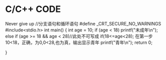 # C/C++ CODE
Never give up
//分支语句和循环语句
#define _CRT_SECURE_NO_WARNINGS
#include<stdio.h>
int main()
{
	int age = 10;
	if (age < 18)
		printf("未成年\n");
	else if (age >= 18 && age < 28)//此处不可写成 if(18<=age<28); 在第一步10<18，正确，为0,0<28,也为真，输出显示青年
		printf("青年\n");
	return 0;
	
}
